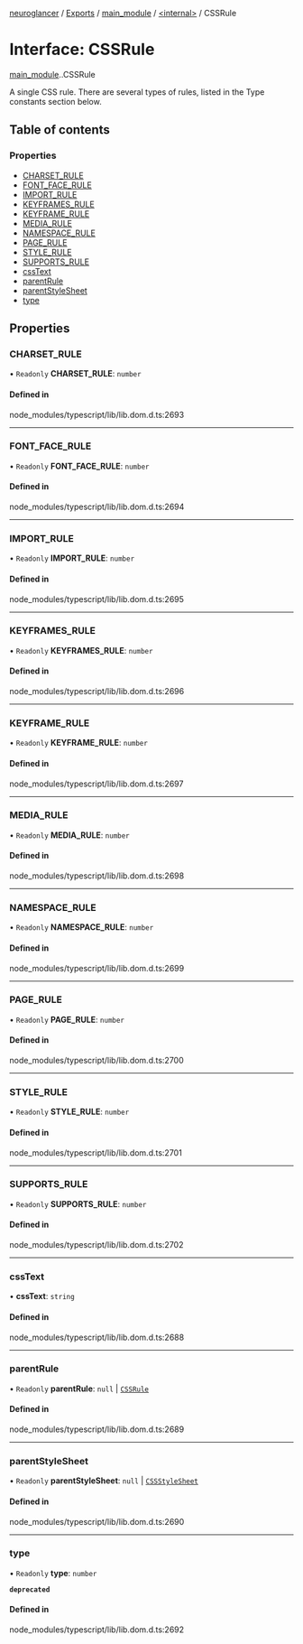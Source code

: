 [neuroglancer](../README.md) / [Exports](../modules.md) / [main\_module](../modules/main_module.md) / [<internal\>](../modules/main_module._internal_.md) / CSSRule

# Interface: CSSRule

[main_module](../modules/main_module.md).[<internal>](../modules/main_module._internal_.md).CSSRule

A single CSS rule. There are several types of rules, listed in the Type constants section below.

## Table of contents

### Properties

- [CHARSET\_RULE](main_module._internal_.CSSRule.md#charset_rule)
- [FONT\_FACE\_RULE](main_module._internal_.CSSRule.md#font_face_rule)
- [IMPORT\_RULE](main_module._internal_.CSSRule.md#import_rule)
- [KEYFRAMES\_RULE](main_module._internal_.CSSRule.md#keyframes_rule)
- [KEYFRAME\_RULE](main_module._internal_.CSSRule.md#keyframe_rule)
- [MEDIA\_RULE](main_module._internal_.CSSRule.md#media_rule)
- [NAMESPACE\_RULE](main_module._internal_.CSSRule.md#namespace_rule)
- [PAGE\_RULE](main_module._internal_.CSSRule.md#page_rule)
- [STYLE\_RULE](main_module._internal_.CSSRule.md#style_rule)
- [SUPPORTS\_RULE](main_module._internal_.CSSRule.md#supports_rule)
- [cssText](main_module._internal_.CSSRule.md#csstext)
- [parentRule](main_module._internal_.CSSRule.md#parentrule)
- [parentStyleSheet](main_module._internal_.CSSRule.md#parentstylesheet)
- [type](main_module._internal_.CSSRule.md#type)

## Properties

### CHARSET\_RULE

• `Readonly` **CHARSET\_RULE**: `number`

#### Defined in

node_modules/typescript/lib/lib.dom.d.ts:2693

___

### FONT\_FACE\_RULE

• `Readonly` **FONT\_FACE\_RULE**: `number`

#### Defined in

node_modules/typescript/lib/lib.dom.d.ts:2694

___

### IMPORT\_RULE

• `Readonly` **IMPORT\_RULE**: `number`

#### Defined in

node_modules/typescript/lib/lib.dom.d.ts:2695

___

### KEYFRAMES\_RULE

• `Readonly` **KEYFRAMES\_RULE**: `number`

#### Defined in

node_modules/typescript/lib/lib.dom.d.ts:2696

___

### KEYFRAME\_RULE

• `Readonly` **KEYFRAME\_RULE**: `number`

#### Defined in

node_modules/typescript/lib/lib.dom.d.ts:2697

___

### MEDIA\_RULE

• `Readonly` **MEDIA\_RULE**: `number`

#### Defined in

node_modules/typescript/lib/lib.dom.d.ts:2698

___

### NAMESPACE\_RULE

• `Readonly` **NAMESPACE\_RULE**: `number`

#### Defined in

node_modules/typescript/lib/lib.dom.d.ts:2699

___

### PAGE\_RULE

• `Readonly` **PAGE\_RULE**: `number`

#### Defined in

node_modules/typescript/lib/lib.dom.d.ts:2700

___

### STYLE\_RULE

• `Readonly` **STYLE\_RULE**: `number`

#### Defined in

node_modules/typescript/lib/lib.dom.d.ts:2701

___

### SUPPORTS\_RULE

• `Readonly` **SUPPORTS\_RULE**: `number`

#### Defined in

node_modules/typescript/lib/lib.dom.d.ts:2702

___

### cssText

• **cssText**: `string`

#### Defined in

node_modules/typescript/lib/lib.dom.d.ts:2688

___

### parentRule

• `Readonly` **parentRule**: ``null`` \| [`CSSRule`](../modules/main_module._internal_.md#cssrule)

#### Defined in

node_modules/typescript/lib/lib.dom.d.ts:2689

___

### parentStyleSheet

• `Readonly` **parentStyleSheet**: ``null`` \| [`CSSStyleSheet`](../modules/main_module._internal_.md#cssstylesheet)

#### Defined in

node_modules/typescript/lib/lib.dom.d.ts:2690

___

### type

• `Readonly` **type**: `number`

**`deprecated`**

#### Defined in

node_modules/typescript/lib/lib.dom.d.ts:2692
